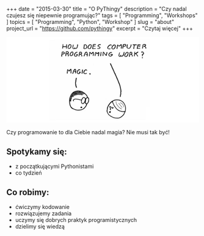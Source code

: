 +++
date        = "2015-03-30"
title       = "O PyThingy"
description = "Czy nadal czujesz się niepewnie programując?"
tags        = [ "Programming", "Workshops" ]
topics      = [ "Programming", "Python", "Workshop" ]
slug        = "about"
project_url = "https://github.com/pythingy"
excerpt		= "Czytaj więcej"
+++

![Magia?](/images/magic.png)

Czy programowanie to dla Ciebie nadal magia? Nie musi tak być!

## Spotykamy się: 

*	z początkującymi Pythonistami 
*	co tydzień


## Co robimy:

*	ćwiczymy kodowanie
*	rozwiązujemy zadania
*	uczymy się dobrych praktyk programistycznych
*	dzielimy się wiedzą